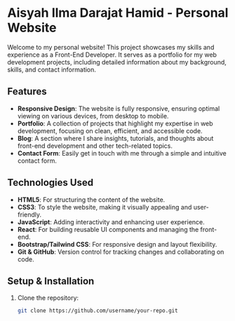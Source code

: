 # Aisyah Ilma Darajat Hamid - Personal Website

Welcome to my personal website! This project showcases my skills and experience as a Front-End Developer. It serves as a portfolio for my web development projects, including detailed information about my background, skills, and contact information.

## Features

- **Responsive Design**: The website is fully responsive, ensuring optimal viewing on various devices, from desktop to mobile.
- **Portfolio**: A collection of projects that highlight my expertise in web development, focusing on clean, efficient, and accessible code.
- **Blog**: A section where I share insights, tutorials, and thoughts about front-end development and other tech-related topics.
- **Contact Form**: Easily get in touch with me through a simple and intuitive contact form.

## Technologies Used

- **HTML5**: For structuring the content of the website.
- **CSS3**: To style the website, making it visually appealing and user-friendly.
- **JavaScript**: Adding interactivity and enhancing user experience.
- **React**: For building reusable UI components and managing the front-end.
- **Bootstrap/Tailwind CSS**: For responsive design and layout flexibility.
- **Git & GitHub**: Version control for tracking changes and collaborating on code.
  
## Setup & Installation

1. Clone the repository:
   ```bash
   git clone https://github.com/username/your-repo.git
